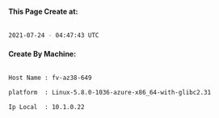 
   
#### This Page Create at:

```bash

2021-07-24 - 04:47:43 UTC

```

#### Create By Machine:

```bash

Host Name : fv-az38-649

platform  : Linux-5.8.0-1036-azure-x86_64-with-glibc2.31

Ip Local  : 10.1.0.22

```

